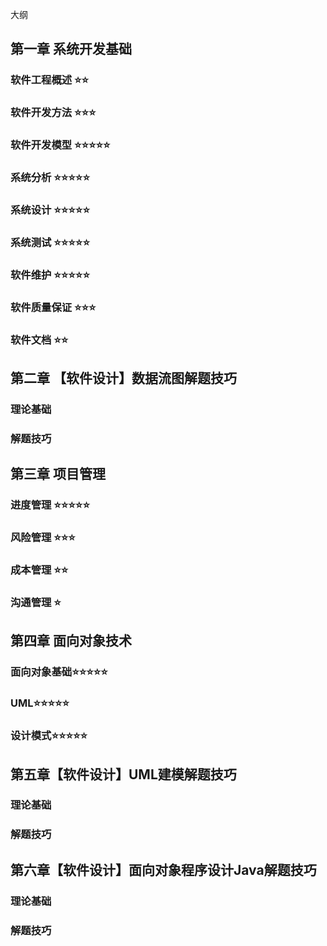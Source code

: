 
大纲

## 第一章 系统开发基础

### 软件工程概述 ⭐️⭐️
### 软件开发方法 ⭐️⭐️⭐️
### 软件开发模型 ⭐️⭐️⭐️⭐️⭐️
### 系统分析 ⭐️⭐️⭐️⭐️⭐️
### 系统设计 ⭐️⭐️⭐️⭐️⭐️
### 系统测试 ⭐️⭐️⭐️⭐️⭐️
### 软件维护 ⭐️⭐️⭐️⭐️⭐️
### 软件质量保证 ⭐️⭐️⭐️
### 软件文档 ⭐️⭐️

## 第二章 【软件设计】数据流图解题技巧
### 理论基础
### 解题技巧

## 第三章 项目管理
### 进度管理 ⭐️⭐️⭐️⭐️⭐️
### 风险管理 ⭐️⭐️⭐️
### 成本管理 ⭐️⭐️
### 沟通管理 ⭐️

## 第四章 面向对象技术
### 面向对象基础⭐️⭐️⭐️⭐️⭐️
### UML⭐️⭐️⭐️⭐️⭐️
### 设计模式⭐️⭐️⭐️⭐️⭐️

## 第五章【软件设计】UML建模解题技巧
### 理论基础
### 解题技巧

## 第六章【软件设计】面向对象程序设计Java解题技巧
### 理论基础
### 解题技巧